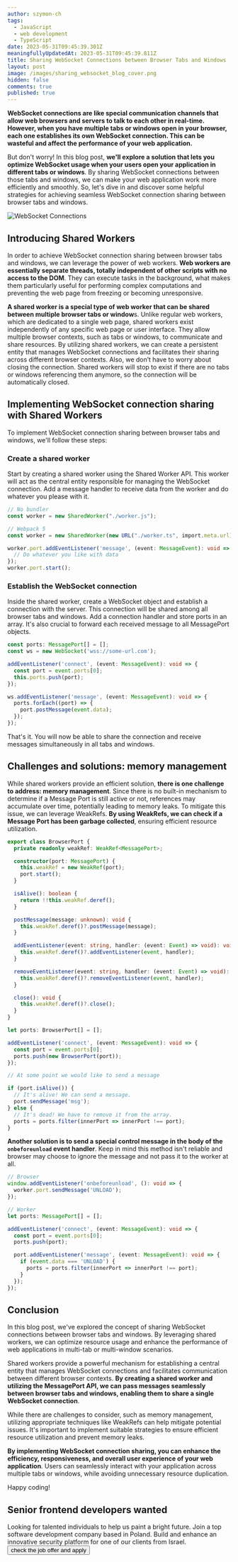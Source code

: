```yaml
---
author: szymon-ch
tags:
  - JavaScript
  - web development
  - TypeScript
date: 2023-05-31T09:45:39.301Z
meaningfullyUpdatedAt: 2023-05-31T09:45:39.811Z
title: Sharing WebSocket Connections between Browser Tabs and Windows
layout: post
image: /images/sharing_websocket_blog_cover.png
hidden: false
comments: true
published: true
---
```

**WebSocket connections are like special communication channels that allow web browsers and servers to talk to each other in real-time. However, when you have multiple tabs or windows open in your browser, each one establishes its own WebSocket connection. This can be wasteful and affect the performance of your web application.**

But don't worry! In this blog post, **we'll explore a solution that lets you optimize WebSocket usage when your users open your application in different tabs or windows**. By sharing WebSocket connections between those tabs and windows, we can make your web application work more efficiently and smoothly. So, let's dive in and discover some helpful strategies for achieving seamless WebSocket connection sharing between browser tabs and windows.

<div class="image"><img src="/images/websocket_blog_cover-1-.png" alt="WebSocket Connections" title="WebSocket Connections"  /> </div>

## Introducing Shared Workers

In order to achieve WebSocket connection sharing between browser tabs and windows, we can leverage the power of web workers. **Web workers are essentially separate threads, totally independent of other scripts with no access to the DOM**. They can execute tasks in the background, what makes them particularly useful for performing complex computations and preventing the web page from freezing or becoming unresponsive.

**A shared worker is a special type of web worker that can be shared between multiple browser tabs or window**s. Unlike regular web workers, which are dedicated to a single web page, shared workers exist independently of any specific web page or user interface. They allow multiple browser contexts, such as tabs or windows, to communicate and share resources. By utilizing shared workers, we can create a persistent entity that manages WebSocket connections and facilitates their sharing across different browser contexts. Also, we don’t have to worry about closing the connection. Shared workers will stop to exist if there are no tabs or windows referencing them anymore, so the connection will be automatically closed.

## Implementing WebSocket connection sharing with Shared Workers

To implement WebSocket connection sharing between browser tabs and windows, we'll follow these steps:

### Create a shared worker

Start by creating a shared worker using the Shared Worker API. This worker will act as the central entity responsible for managing the WebSocket connection. Add a message handler to receive data from the worker and do whatever you please with it. 

```typescript
// No bundler
const worker = new SharedWorker("./worker.js");

// Webpack 5
const worker = new SharedWorker(new URL("./worker.ts", import.meta.url));

worker.port.addEventListener('message', (event: MessageEvent): void => {
  // Do whatever you like with data
});
worker.port.start();
```

### Establish the WebSocket connection

Inside the shared worker, create a WebSocket object and establish a connection with the server. This connection will be shared among all browser tabs and windows. Add a connection handler and store ports in an array. It's also crucial to forward each received message to all MessagePort objects.

```typescript
const ports: MessagePort[] = [];
const ws = new WebSocket('wss://some-url.com');

addEventListener('connect', (event: MessageEvent): void => {
  const port = event.ports[0];
  this.ports.push(port);
});

ws.addEventListener('message', (event: MessageEvent): void => {
  ports.forEach((port) => {
    port.postMessage(event.data);
  });
});
```

That's it. You will now be able to share the connection and receive messages simultaneously in all tabs and windows.

## Challenges and solutions: memory management

While shared workers provide an efficient solution, **there is one challenge to address: memory management**. Since there is no built-in mechanism to determine if a Message Port is still active or not, references may accumulate over time, potentially leading to memory leaks. To mitigate this issue, we can leverage WeakRefs. **By using WeakRefs, we can check if a Message Port has been garbage collected**, ensuring efficient resource utilization.

```typescript
export class BrowserPort {
  private readonly weakRef: WeakRef<MessagePort>;

  constructor(port: MessagePort) {
    this.weakRef = new WeakRef(port);
    port.start();
  }

  isAlive(): boolean {
    return !!this.weakRef.deref();
  }

  postMessage(message: unknown): void {
    this.weakRef.deref()?.postMessage(message);
  }

  addEventListener(event: string, handler: (event: Event) => void): void {
    this.weakRef.deref()?.addEventListener(event, handler);
  }

  removeEventListener(event: string, handler: (event: Event) => void): void {
    this.weakRef.deref()?.removeEventListener(event, handler);
  }

  close(): void {
    this.weakRef.deref()?.close();
  }
}

let ports: BrowserPort[] = [];

addEventListener('connect', (event: MessageEvent): void => {
  const port = event.ports[0];
  ports.push(new BrowserPort(port));
});

// At some point we would like to send a message

if (port.isAlive()) {
  // It's alive! We can send a message.
  port.sendMessage('msg');
} else {
  // It's dead! We have to remove it from the array.
  ports = ports.filter(innerPort => innerPort !== port); 
}
```

**Another solution is to send a special control message in the body of the `onbeforeunload` event handler**. Keep in mind this method isn't reliable and browser may choose to ignore the message and not pass it to the worker at all.

```typescript
// Browser
window.addEventListener('onbeforeunload', (): void => {
  worker.port.sendMessage('UNLOAD');
});

// Worker
let ports: MessagePort[] = [];

addEventListener('connect', (event: MessageEvent): void => {
  const port = event.ports[0];
  ports.push(port);

  port.addEventListener('message', (event: MessageEvent): void => {
    if (event.data === 'UNLOAD') {
      ports = ports.filter(innerPort => innerPort !== port); 
    }
  });
});
```

## Conclusion

In this blog post, we've explored the concept of sharing WebSocket connections between browser tabs and windows. By leveraging shared workers, we can optimize resource usage and enhance the performance of web applications in multi-tab or multi-window scenarios.

Shared workers provide a powerful mechanism for establishing a central entity that manages WebSocket connections and facilitates communication between different browser contexts. **By creating a shared worker and utilizing the MessagePort API, we can pass messages seamlessly between browser tabs and windows, enabling them to share a single WebSocket connection**.

While there are challenges to consider, such as memory management, utilizing appropriate techniques like WeakRefs can help mitigate potential issues. It's important to implement suitable strategies to ensure efficient resource utilization and prevent memory leaks.

**By implementing WebSocket connection sharing, you can enhance the efficiency, responsiveness, and overall user experience of your web application**. Users can seamlessly interact with your application across multiple tabs or windows, while avoiding unnecessary resource duplication.

Happy coding!

<div class='block-button'><h2>Senior frontend developers wanted</h2><div>Looking for talented individuals to help us paint a bright future. Join a top software development company based in Poland. Build and enhance an innovative security platform for one of our clients from Israel.</div><a href="/jobs/senior-frontend-developer/"><button>check the job offer and apply</button></a></div>